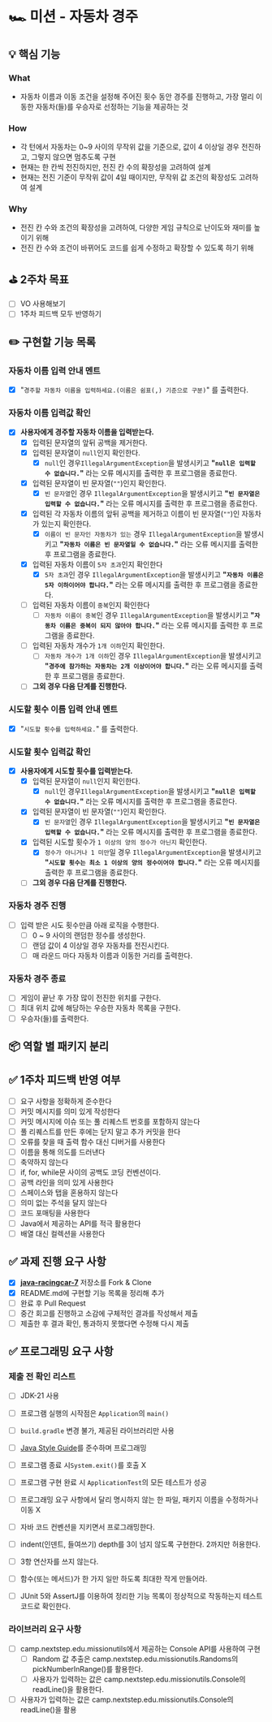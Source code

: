 # 🏎️ 미션 - 자동차 경주

## 💡 핵심 기능

### What

- 자동차 이름과 이동 조건을 설정해 주어진 횟수 동안 경주를 진행하고, 가장 멀리 이동한 자동차(들)를 우승자로 선정하는 기능을 제공하는 것

### How

- 각 턴에서 자동차는 0~9 사이의 무작위 값을 기준으로, 값이 4 이상일 경우 전진하고, 그렇지 않으면 멈추도록 구현
- 현재는 한 칸씩 전진하지만, 전진 칸 수의 확장성을 고려하여 설계
- 현재는 전진 기준이 무작위 값이 4일 때이지만, 무작위 값 조건의 확장성도 고려하여 설계 

### Why

- 전진 칸 수와 조건의 확장성을 고려하여, 다양한 게임 규칙으로 난이도와 재미를 높이기 위해
- 전진 칸 수와 조건이 바뀌어도 코드를 쉽게 수정하고 확장할 수 있도록 하기 위해

## ⛳️ 2주차 목표
- [ ] VO 사용해보기
- [ ] 1주차 피드백 모두 반영하기

## ✏️ 구현할 기능 목록

### 자동차 이름 입력 안내 멘트

- [x] "`경주할 자동차 이름을 입력하세요.(이름은 쉼표(,) 기준으로 구분)`" 를 출력한다.

### 자동차 이름 입력값 확인

- [x] **사용자에게 경주할 자동차 이름을 입력받는다.**
    - [x] 입력된 문자열의 앞뒤 공백을 제거한다.
    - [x] 입력된 문자열이 `null`인지 확인한다.
        - [x] `null`인 경우`IllegalArgumentException`을 발생시키고 **"`null은 입력할 수 없습니다.`"** 라는 오류 메시지를 출력한 후 프로그램을 종료한다.
    - [x] 입력된 문자열이 빈 문자열(`""`)인지 확인한다.
        - [x] `빈 문자열`인 경우 `IllegalArgumentException`을 발생시키고 **"`빈 문자열은 입력할 수 없습니다.`"** 라는 오류 메시지를 출력한 후 프로그램을 종료한다.
    - [x] 입력된 각 자동차 이름의 앞뒤 공백을 제거하고 이름이 빈 문자열(`""`)인 자동차가 있는지 확인한다.
        - [x] `이름이 빈 문자인 자동차가 있는` 경우 `IllegalArgumentException`을 발생시키고 **"`자동차 이름은 빈 문자열일 수 없습니다.`"** 라는 오류 메시지를 출력한 후 프로그램을 종료한다.
    - [x] 입력된 자동차 이름이 `5자 초과`인지 확인한다
        - [x] `5자 초과`인 경우 `IllegalArgumentException`을 발생시키고 **"`자동차 이름은 5자 이하이어야 합니다.`"** 라는 오류 메시지를 출력한 후 프로그램을 종료한다.
    - [ ] 입력된 자동차 이름이 `중복`인지 확인한다
        - [ ] `자동차 이름이 중복`인 경우 `IllegalArgumentException`을 발생시키고 **"`자동차 이름은 중복이 되지 않아야 합니다.`"** 라는 오류 메시지를 출력한 후 프로그램을 종료한다.
    - [ ] 입력된 자동차 개수가 `1개 이하`인지 확인한다.
        - [ ] `자동차 개수가 1개 이하`인 경우 `IllegalArgumentException`을 발생시키고 **"`경주에 참가하는 자동차는 2개 이상이어야 합니다.`"** 라는 오류 메시지를 출력한 후 프로그램을 종료한다.
    - [ ] **그외 경우 다음 단계를 진행한다.**

### 시도할 횟수 이름 입력 안내 멘트

- [x] "`시도할 횟수를 입력하세요.`" 를 출력한다.

### 시도할 횟수 입력값 확인
- [x] **사용자에게 시도할 횟수를 입력받는다.**
    - [x] 입력된 문자열이 `null`인지 확인한다.
        - [x] `null`인 경우`IllegalArgumentException`을 발생시키고 **"`null은 입력할 수 없습니다.`"** 라는 오류 메시지를 출력한 후 프로그램을 종료한다.
    - [x] 입력된 문자열이 빈 문자열(`""`)인지 확인한다.
        - [x] `빈 문자열`인 경우 `IllegalArgumentException`을 발생시키고 **"`빈 문자열은 입력할 수 없습니다.`"** 라는 오류 메시지를 출력한 후 프로그램을 종료한다.
    - [x] 입력된 시도할 횟수가 `1 이상의 양의 정수가 아닌지` 확인한다.
        - [x] `정수가 아니거나 1 미만`일 경우 `IllegalArgumentException`을 발생시키고 **"`시도할 횟수는 최소 1 이상의 양의 정수이어야 합니다.`"** 라는 오류 메시지를 출력한 후 프로그램을 종료한다.
    - [ ] **그외 경우 다음 단계를 진행한다.**
  
### 자동차 경주 진행
- [ ] 입력 받은 시도 횟수만큼 아래 로직을 수행한다.
  - [ ] 0 ~ 9 사이의 랜덤한 정수를 생성한다.
  - [ ] 랜덤 값이 4 이상일 경우 자동차를 전진시킨다.
  - [ ] 매 라운드 마다 자동차 이름과 이동한 거리를 출력한다.

### 자동차 경주 종료
- [ ] 게임이 끝난 후 가장 많이 전진한 위치를 구한다.
- [ ] 최대 위치 값에 해당하는 우승한 자동차 목록을 구한다.
- [ ] 우승자(들)를 출력한다.

## 📦 역할 별 패키지 분리



## ✅ 1주차 피드백 반영 여부
- [ ]  요구 사항을 정확하게 준수한다
- [ ]  커밋 메시지를 의미 있게 작성한다
- [ ]  커밋 메시지에 이슈 또는 풀 리퀘스트 번호를 포함하지 않는다
- [ ]  풀 리퀘스트를 만든 후에는 닫지 말고 추가 커밋을 한다
- [ ]  오류를 찾을 때 출력 함수 대신 디버거를 사용한다
- [ ]  이름을 통해 의도를 드러낸다
- [ ]  축약하지 않는다
- [ ]  if, for, while문 사이의 공백도 코딩 컨벤션이다.
- [ ]  공백 라인을 의미 있게 사용한다
- [ ]  스페이스와 탭을 혼용하지 않는다
- [ ]  의미 없는 주석을 달지 않는다
- [ ]  코드 포매팅을 사용한다
- [ ]  Java에서 제공하는 API를 적극 활용한다
- [ ]  배열 대신 컬렉션을 사용한다

## ✅ 과제 진행 요구 사항

- [x]  **[java-racingcar-7](https://github.com/woowacourse-precourse/java-racingcar-7)** 저장소를 Fork & Clone
- [x]  README.md에 구현할 기능 목록을 정리해 추가
- [ ]  완료 후 Pull Request
- [ ]  중간 회고를 진행하고 소감에 구체적인 결과를 작성해서 제출
- [ ]  제출한 후 결과 확인, 통과하지 못했다면 수정해 다시 제출

## ✅ 프로그래밍 요구 사항

### 제출 전 확인 리스트

- [ ]  JDK-21 사용
- [ ]  프로그램 실행의 시작점은 `Application`의 `main()`
- [ ]  `build.gradle` 변경 불가, 제공된 라이브러리만 사용
- [ ]  [Java Style Guide](https://github.com/woowacourse/woowacourse-docs/tree/main/styleguide/java)를 준수하며 프로그래밍
- [ ]  프로그램 종료 시`System.exit()`를 호출 X
- [ ]  프로그램 구현 완료 시 `ApplicationTest`의 모든 테스트가 성공
- [ ]  프로그래밍 요구 사항에서 달리 명시하지 않는 한 파일, 패키지 이름을 수정하거나 이동 X
- [ ]  자바 코드 컨벤션을 지키면서 프로그래밍한다.
- [ ]  indent(인덴트, 들여쓰기) depth를 3이 넘지 않도록 구현한다. 2까지만 허용한다.
- [ ]  3항 연산자를 쓰지 않는다.
- [ ]  함수(또는 메서드)가 한 가지 일만 하도록 최대한 작게 만들어라.
- [ ]  JUnit 5와 AssertJ를 이용하여 정리한 기능 목록이 정상적으로 작동하는지 테스트 코드로 확인한다.


### 라이브러리 요구 사항

- [ ]  camp.nextstep.edu.missionutils에서 제공하는 Console API를 사용하여 구현
    - [ ]  Random 값 추출은 camp.nextstep.edu.missionutils.Randoms의 pickNumberInRange()를 활용한다.
    - [ ] 사용자가 입력하는 값은 camp.nextstep.edu.missionutils.Console의 readLine()을 활용한다.
- [ ]  사용자가 입력하는 값은 camp.nextstep.edu.missionutils.Console의 readLine()을 활용 
